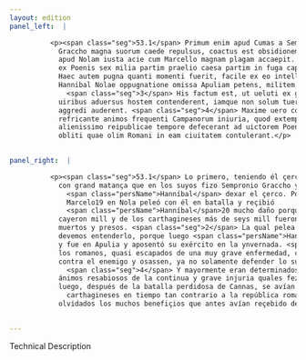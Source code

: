```yaml
---
layout: edition
panel_left:  |

          <p><span class="seg">53.1</span> Primum enim apud Cumas a Sempronio
            Graccho magna suorum caede repulsus, coactus est obsidionem relinquere, pauloque post
            apud Nolam iusta acie cum Marcello magnam plagam accaepit. Nam ex Romanis citra mille,
            ex Poenis sex milia partim praelio caesa partim in fuga capta dicuntur. <span class="seg">2</span>
            Haec autem pugna quanti momenti fuerit, facile ex eo intelligi licet, quod extemplo
            Hannibal Nolae oppugnatione omissa Apuliam petens, militem in hyberna deduxit.
              <span class="seg">3</span> His factum est, ut ueluti ex graui morbo respirantes Romani summis
            uiribus aduersus hostem contenderent, iamque non solum tueri sua sed etiam aliena
            aggredi auderent. <span class="seg">4</span> Maxime uero conuersi erant ad Capuam oppugnandam
            refricante animos frequenti Campanorum iniuria, quod extemplo post Cannensem pugnam
            alienissimo reipublicae tempore defecerant ad uictorem Poenum, multorum beneficiorum
            obliti quae olim Romani in eam ciuitatem contulerant.</p>
        

panel_right:  |

          <p><span class="seg">53.1</span> Lo primero, teniendo él çercada Cumas,
            con grand matança que en los suyos fizo Sempronio Graccho y los arredró, fue costreñido
              <span class="persName">Hanníbal</span> dexar el çerco. Poco después Marco
              Marcelo19 en Nola peleó con él en batalla y reçibió
              <span class="persName">Hanníbal</span>20 mucho daño porque de los romanos aun no
            cayeron mill y de los carthagineses más de seys mill fueron
            muertos y presos. <span class="seg">2</span> La qual pelea pareçe de quánta importancia fue, pues
            devemos entenderlo, porque luego <span class="persName">Hanníbal</span> se dexó del çerco de Nola
            y fue en Apulia y aposentó su exército en la ynvernada. <span class="seg">3</span> D’esto se fizo que
            los romanos, quasi escapados de una muy grave enfermedad, con soberanas fuerças fuessen
            contra el enemigo y osassen, ya no solamente defender lo suyo, mas aun tomar lo ajeno.
              <span class="seg">4</span> Y mayormente eran determinados de combatir a Capua porque tenían los
            ánimos resabiosos de la continua y grave injuria quales fezieran los capuanos, que
            luego, después de la batalla perdidosa de Cannas, se avían passado a los vencedores
              carthagineses en tiempo tan contrario a la república romana,
            olvidados los muchos benefiçios que antes avían reçebido de los romanos.</p>
        

---
```


Technical Description 